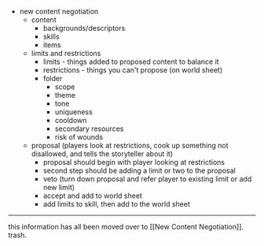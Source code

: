 - new content negotiation
	- content
		- backgrounds/descriptors
		- skills
		- items
	- limits and restrictions
		- limits - things added to proposed content to balance it
		- restrictions - things you can't propose (on world sheet)
		- folder
			- scope
			- theme
			- tone
			- uniqueness
			- cooldown
			- secondary resources
			- risk of wounds
	- proposal (players look at restrictions, cook up something not disallowed, and tells the storyteller about it)
		- proposal should begin with player looking at restrictions
		- second step should be adding a limit or two to the proposal
		- veto (turn down proposal and refer player to existing limit or add new limit)
		- accept and add to world sheet
		- add limits to skill, then add to the world sheet

---

this information has all been moved over to [[New Content Negotiation]]. trash.



